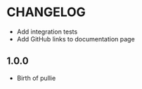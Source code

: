 # CHANGELOG

- Add integration tests
- Add GitHub links to documentation page

## 1.0.0

- Birth of pullie
